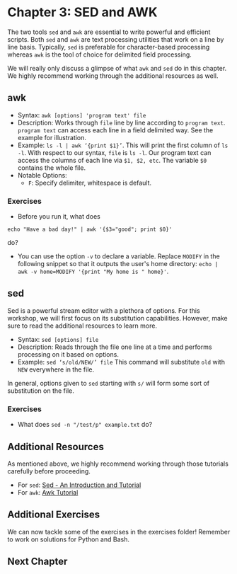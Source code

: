 # Chapter 3: SED and AWK

The two tools `sed` and `awk` are essential to write powerful and efficient scripts. Both `sed` and `awk` are text processing utilities that work on a line by line basis. Typically, `sed` is preferable for character-based processing whereas `awk` is the tool of choice for delimited field processing.

We will really only discuss a glimpse of what `awk` and `sed` do in this chapter. We highly recommend working through the additional resources as well.

## awk

- Syntax: `awk [options] 'program text' file`
- Description: Works through `file` line by line according to `program text`. `program text` can access each line in a field delimited way. See the example for illustration.
- Example: `ls -l | awk ‘{print $1}’`. This will print the first column of `ls -l`. With respect to our syntax, `file` is `ls -l`. Our program text can access the columns of each line via `$1, $2, etc`. The variable `$0` contains the whole file.
- Notable Options:
  - `F`: Specify delimiter, whitespace is default.

### Exercises

- Before you run it, what does
```
echo "Have a bad day!" | awk '{$3="good"; print $0}'
```
do?
- You can use the option `-v` to declare a variable. Replace `MODIFY` in the following snippet so that it outputs the user's home directory: `echo | awk -v home=MODIFY '{print "My home is " home}'`.

## sed

Sed is a powerful stream editor with a plethora of options. For this workshop, we will first focus on its substitution capabilities. However, make sure to read the additional resources to learn more.


- Syntax: `sed [options] file`
- Description: Reads through the file one line at a time and performs processing on it based on options.
- Example: `sed ‘s/old/NEW/’ file` This command will substitute `old` with `NEW` everywhere in the file.

In general, options given to `sed` starting with `s/` will form some sort of substitution on the file.

### Exercises
- What does `sed -n "/test/p" example.txt` do?

## Additional Resources

As mentioned above, we highly recommend working through those tutorials carefully before proceeding.

- For `sed`: [Sed - An Introduction and Tutorial](http://www.grymoire.com/Unix/Sed.html)
- For `awk`: [Awk Tutorial](http://www.grymoire.com/Unix/Awk.html)

## Additional Exercises

We can now tackle some of the exercises in the exercises folder!
Remember to work on solutions for Python and Bash.



## Next Chapter
